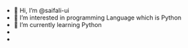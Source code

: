 - 👋 Hi, I’m @saifali-ui
- 👀 I’m interested in programming Language which is Python
- 🌱 I’m currently learning Python 
- 
- 

<!---
saifali-ui/saifali-ui is a ✨ special ✨ repository because its `README.md` (this file) appears on your GitHub profile.
You can click the Preview link to take a look at your changes.
--->
